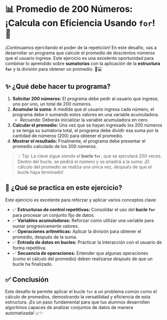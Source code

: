 # 📊 Promedio de 200 Números: ¡Calcula con Eficiencia Usando `for`! 🚀

¡Continuamos ejercitando el poder de la repetición! En este desafío, vas a desarrollar un programa que calcule el promedio de doscientos números que el usuario ingrese. Este ejercicio es una excelente oportunidad para combinar lo aprendido sobre **sumatorias** con la aplicación de la **estructura `for`** y la división para obtener un promedio. 🧠💻

## ✨ ¿Qué debe hacer tu programa?

1.  **Solicitar 200 números:** El programa debe pedir al usuario que ingrese, uno por uno, un total de 200 números.
2.  **Acumular la suma:** A medida que el usuario ingresa cada número, el programa debe ir sumando estos valores en una variable acumuladora.
    - _Recuerda:_ Deberás inicializar la variable acumuladora en cero.
3.  **Calcular el promedio:** Una vez que se hayan ingresado los 200 números y se tenga su sumatoria total, el programa debe dividir esa suma por la cantidad de números (200) para obtener el promedio.
4.  **Mostrar el resultado:** Finalmente, el programa debe presentar el promedio calculado de los 200 números.

> 💡 Tip: La clave sigue siendo el **bucle `for`**, que se ejecutará 200 veces. Dentro del bucle, se pedirá el número y se añadirá a la suma. ¡El cálculo del promedio se realiza una única vez, _después_ de que el bucle haya terminado!

## 🧠 ¿Qué se practica en este ejercicio?

Este ejercicio es excelente para reforzar y aplicar varios conceptos clave:

- ✅ **Estructuras de control repetitivas:** Consolidar el uso del **bucle `for`** para procesar un conjunto fijo de datos.
- ✅ **Variables acumuladoras:** Reforzar cómo utilizar una variable para sumar progresivamente valores.
- ✅ **Operaciones aritméticas:** Aplicar la división para obtener el promedio, después de la suma.
- ✅ **Entrada de datos en bucles:** Practicar la interacción con el usuario de forma repetitiva.
- ✅ **Secuencia de operaciones:** Entender que algunas operaciones (como el cálculo del promedio) deben realizarse _después_ de que un bucle ha finalizado.

## ✅ Conclusión

Este desafío te permite aplicar el bucle `for` a un problema común como el cálculo de promedios, demostrando la versatilidad y eficiencia de esta estructura. ¡Es un paso fundamental para que tus alumnos desarrollen algoritmos capaces de analizar conjuntos de datos de manera automatizada! 📈✨
